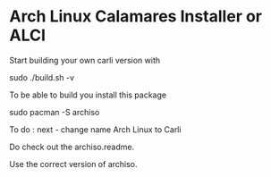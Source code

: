 # Arch Linux Calamares Installer or ALCI

Start building your own carli version with 

sudo ./build.sh -v

To be able to build you install this package

sudo pacman -S archiso

To do : next - change name Arch Linux to Carli

Do check out the archiso.readme.

Use the correct version of archiso.
